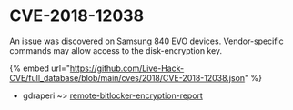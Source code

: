 # CVE-2018-12038

An issue was discovered on Samsung 840 EVO devices. Vendor-specific commands may allow access to the disk-encryption key.

{% embed url="https://github.com/Live-Hack-CVE/full_database/blob/main/cves/2018/CVE-2018-12038.json" %}


* gdraperi ~> [remote-bitlocker-encryption-report](https://www.alice-snow.ru/2018/database/cve-2018-12038/remote-bitlocker-encryption-report-gdraperi)